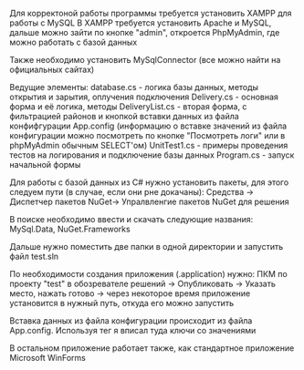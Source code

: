 Для корректоной работы программы требуется установить XAMPP для работы с MySQL
В XAMPP требуется установить Apache и MySQL, дальше можно зайти по кнопке "admin", откроется PhpMyAdmin, где можно работать с базой данных 

Также необходимо установить MySqlConnector (все можно найти на официальных сайтах)

Ведущие элементы: 
database.cs - логика базы данных, методы открытия и зарытия, оплучения подключения
Delivery.cs - основная форма и её логика, методы
DeliveryList.cs - вторая форма, с фильтрацией районов и кнопкой вставки данных из файла конфифгурации App.config (информацию о вставке значений из файла конфигурации можно посмотреть по кнопке "Посмотреть логи" или в phpMyAdmin обычным SELECT'ом)
UnitTest1.cs - примеры проведения тестов на логирования и подключение базы данных
Program.cs - запуск начальной формы

Для работы с базой данных из C# нужно установить пакеты, для этого следуем пути (в случае, если они рне докачаны):
Средства -> Диспетчер пакетов NuGet-> Упралвленгие пакетов NuGet для решения

В поиске необходимо ввести и скачать следующие названия:
MySql.Data, NuGet.Frameworks

Дальше нужно поместить две папки в одной директории и запустить файл test.sln

По необходимости создания приложения (.application) нужно:
ПКМ по проекту "test" в обозревателе решений -> Опубликовать -> Указать место, нажать готово -> через некоторое время приложение установится в нужный путь, откуда его можно запустить

Вставка данных из файла конфигурации происходит из файла App.config. Используя тег <appSettings> я вписал туда ключи со значениями

В остальном приложение работает также, как стандартное приложение Microsoft WinForms
